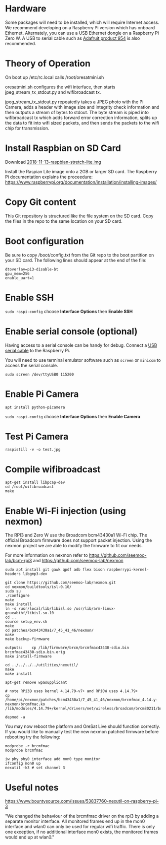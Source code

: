 # Hardware
Some packages will need to be installed, which will require Internet access.  We recommend developing on a Raspberry Pi version which has onboard Ethernet.
Alternately, you can use a USB Ethernet dongle on a Raspberry Pi Zero W.  A USB to serial cable such as [Adafruit product 954](https://www.adafruit.com/product/954) is also recommended.

# Theory of Operation
On boot up /etc/rc.local calls /root/oresatmini.sh

oresatmini.sh configures the wifi interface, then starts jpeg_stream_tx_stdout.py and wifibroadcast tx.

jpeg_stream_tx_stdout.py repeatedly takes a JPEG photo with the Pi Camera, adds a header with image size and integrity check information and then outputs a stream of bytes to stdout.  The byte stream is piped into wifibroadcast tx which adds forward error correction information, splits up the data to fit into wifi sized packets, and then sends the packets to the wifi chip for transmission.

# Install Raspbian on SD Card
Download [2018-11-13-raspbian-stretch-lite.img](https://downloads.raspberrypi.org/raspbian_lite/images/raspbian_lite-2018-11-15/2018-11-13-raspbian-stretch-lite.zip)

Install the Raspian Lite image onto a 2GB or larger SD card.  The Raspberry Pi documentation explains the proceedure:
https://www.raspberrypi.org/documentation/installation/installing-images/


# Copy Git content
This Git repository is structured like the file system on the SD card.  Copy the files in the repo to the same location on your SD card.


# Boot configuration
Be sure to copy /boot/config.txt from the Git repo to the boot partition on your SD card.  The following lines should appear at the end of the file: 
```
dtoverlay=pi3-disable-bt
gpu_mem=256
enable_uart=1
```


# Enable SSH
`sudo raspi-config` choose **Interface Options** then **Enable SSH**

# Enable serial console (optional)
Having access to a serial console can be handy for debug.  Connect a [USB serial cable](https://elinux.org/RPi_Serial_Connection) to the Raspberry Pi.

You will need to use terminal emulator software such as `screen` or `minicom` to access the serial console.

```
sudo screen /dev/ttyUSB0 115200
```


# Enable Pi Camera
`apt install python-picamera`

`sudo raspi-config` choose **Interface Options** then **Enable Camera**

# Test Pi Camera
```
raspistill -v -o test.jpg
```

# Compile wifibroadcast
```
apt-get install libpcap-dev
cd /root/wifibroadcast
make
```

# Enable Wi-Fi injection (using nexmon)
The RPI3 and Zero W use the Broadcom bcm43430a1 Wi-Fi chip.  The official Broadcom firmware does not support packet injection.  Using the nexmon project we are able to modify the firmware to fit our needs.

For more information on nexmon refer to https://github.com/seemoo-lab/bcm-rpi3 and https://github.com/seemoo-lab/nexmon

```
sudo apt install git gawk qpdf adb flex bison raspberrypi-kernel-headers libgmp3-dev

git clone https://github.com/seemoo-lab/nexmon.git
cd nexmon/buildtools/isl-0.10/
sudo su
./configure
make
make install
ln -s /usr/local/lib/libisl.so /usr/lib/arm-linux-gnueabihf/libisl.so.10
cd ..
source setup_env.sh
make
cd patches/bcm43430a1/7_45_41_46/nexmon/
make
make backup-firmware

outputs:	cp /lib/firmware/brcm/brcmfmac43430-sdio.bin brcmfmac43430-sdio.bin.orig
make install-firmware

cd ../../../../utilities/nexutil/
make
make install

apt-get remove wpasupplicant

# note RPi3B uses kernel 4.14.79-v7+ and RPi0W uses 4.14.79+
cp /home/pi/nexmon/patches/bcm43430a1/7_45_41_46/nexmon/brcmfmac_4.14.y-nexmon/brcmfmac.ko /lib/modules/4.14.79+/kernel/drivers/net/wireless/broadcom/brcm80211/brcmfmac/brcmfmac.ko

depmod -a
```


You may now reboot the platform and OreSat Live should function correctly.  If you would like to manually test the new nexmon patched firmware before rebooting try the following:
```
modprobe -r brcmfmac
modprobe brcmfmac

iw phy phy0 interface add mon0 type monitor
ifconfig mon0 up
nexutil -k3 # set channel 3
```


# Useful notes
https://www.bountysource.com/issues/53837760-nexutil-on-raspberry-pi-3

"We changed the behaviour of the brcmfmac driver on the rpi3 by adding a
separate monitor interface. All monitored frames end up in the mon0
interface and wlan0 can only be used for regular wifi traffic. There is
only one exception, if no additional interface mon0 exists, the monitored
frames would end up at wlan0."
